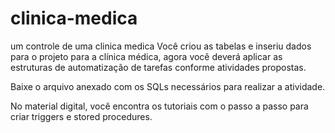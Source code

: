 # clinica-medica
um controle de uma clinica medica 
Você criou as tabelas e inseriu dados para o projeto para a clínica médica, agora você deverá aplicar as estruturas de automatização de tarefas conforme atividades propostas.

Baixe o arquivo anexado com os SQLs necessários para realizar a atividade.

No material digital, você encontra os tutoriais com o passo a passo para criar triggers e stored procedures.
